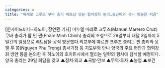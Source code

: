```yaml
---
categories: a
title: "마레로 크루즈 쿠바 총리 베트남 방문 협력강화 논의…중남미외 국가 방문은 처음"
---
```

[인사이드비나=하노이, 장연환 기자] 마누엘 마레로 크루즈(Manuel Marrero Cruz) 쿠바 총리가 팜 민 찐(Pham Minh Chinh) 총리의 초청으로 29일부터 내달 3일까지 5일간의 일정으로 베트남을 공식 방문했다.외교부에 따르면 크루즈 총리는 찐 총리와 응웬 푸 쫑(Nguyen Phu Trong) 총서기장 등 지도부와 만나 양국의 주요 현안과 협력강화 방안 등을 논의한 후 하노이와 호치민시에서 열리는 일련의 행사에 참석할 예정이다.양국 총리는 29일 회담을 갖고 ▲정치·외교 ▲국방·안보 ▲무역·투자 ▲농업 ▲보건